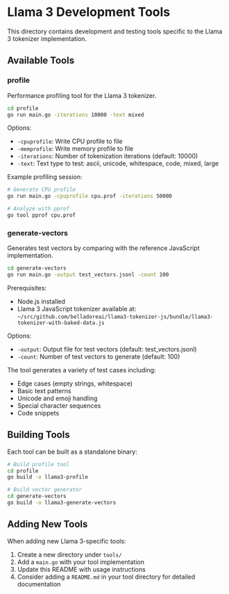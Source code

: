 # Llama 3 Development Tools

This directory contains development and testing tools specific to the Llama 3 tokenizer implementation.

## Available Tools

### profile

Performance profiling tool for the Llama 3 tokenizer.

```bash
cd profile
go run main.go -iterations 10000 -text mixed
```

Options:
- `-cpuprofile`: Write CPU profile to file
- `-memprofile`: Write memory profile to file  
- `-iterations`: Number of tokenization iterations (default: 10000)
- `-text`: Text type to test: ascii, unicode, whitespace, code, mixed, large

Example profiling session:
```bash
# Generate CPU profile
go run main.go -cpuprofile cpu.prof -iterations 50000

# Analyze with pprof
go tool pprof cpu.prof
```

### generate-vectors

Generates test vectors by comparing with the reference JavaScript implementation.

```bash
cd generate-vectors
go run main.go -output test_vectors.jsonl -count 100
```

Prerequisites:
- Node.js installed
- Llama 3 JavaScript tokenizer available at:
  `~/src/github.com/belladoreai/llama3-tokenizer-js/bundle/llama3-tokenizer-with-baked-data.js`

Options:
- `-output`: Output file for test vectors (default: test_vectors.jsonl)
- `-count`: Number of test vectors to generate (default: 100)

The tool generates a variety of test cases including:
- Edge cases (empty strings, whitespace)
- Basic text patterns
- Unicode and emoji handling
- Special character sequences
- Code snippets

## Building Tools

Each tool can be built as a standalone binary:

```bash
# Build profile tool
cd profile
go build -o llama3-profile

# Build vector generator
cd generate-vectors  
go build -o llama3-generate-vectors
```

## Adding New Tools

When adding new Llama 3-specific tools:

1. Create a new directory under `tools/`
2. Add a `main.go` with your tool implementation
3. Update this README with usage instructions
4. Consider adding a `README.md` in your tool directory for detailed documentation